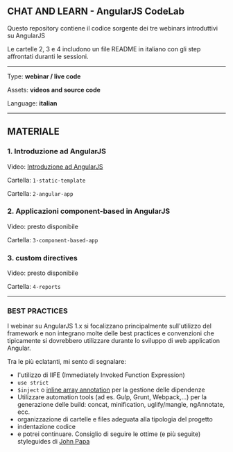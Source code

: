 ## CHAT AND LEARN - AngularJS CodeLab

Questo repository contiene il codice sorgente dei tre webinars introduttivi su AngularJS

Le cartelle 2, 3 e 4  includono un file README in italiano con gli step affrontati duranti le sessioni.

---
Type: **webinar / live code**

Assets: **videos and source code**

Language: **italian**

---

## MATERIALE

### 1. Introduzione ad AngularJS

Video: [Introduzione ad AngularJS](https://www.youtube.com/watch?v=2XMjpY9nauc)

Cartella: `1-static-template`

Cartella: `2-angular-app`


### 2. Applicazioni component-based in AngularJS

Video: presto disponibile

Cartella: `3-component-based-app`


### 3. custom directives

Video: presto disponibile

Cartella: `4-reports`


---

### BEST PRACTICES

I webinar su AngularJS 1.x si focalizzano principalmente sull'utilizzo del framework e non integrano molte delle best practices e convenzioni che tipicamente si dovrebbero utilizzare durante lo sviluppo di web application Angular.

Tra le più eclatanti, mi sento di segnalare:

* l'utilizzo di IIFE (Immediately Invoked Function Expression)
* `use strict`
* `$inject` o [inline array annotation](https://docs.angularjs.org/guide/di) per la gestione delle dipendenze
* Utilizzare automation tools (ad es. Gulp, Grunt, Webpack,...) per la generazione delle build: concat, minification, uglify/mangle, ngAnnotate, ecc.
* organizzazione di cartelle e files adeguata alla tipologia del progetto
* indentazione codice
* e potrei continuare. Consiglio di seguire le ottime (e più seguite) styleguides di [John Papa](https://github.com/johnpapa/angular-styleguide)
